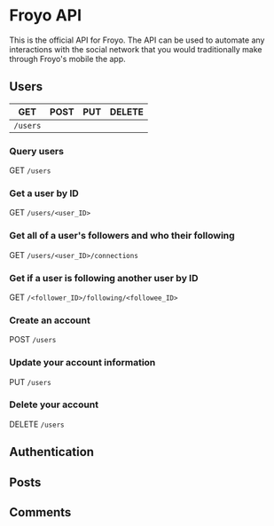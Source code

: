 # Froyo API
This is the official API for Froyo. The API can be used to automate any interactions with the social network that you would traditionally make through Froyo's mobile the app.
## Users
| GET | POST | PUT | DELETE |
|-----|------|-----|--------|
|   `/users`  |      |     |        |
### Query users
GET `/users`
### Get a user by ID
GET `/users/<user_ID>`
### Get all of a user's followers and who their following
GET `/users/<user_ID>/connections`
### Get if a user is following another user by ID
GET `/<follower_ID>/following/<followee_ID>`
### Create an account
POST `/users`
### Update your account information
PUT `/users`
### Delete your account
DELETE `/users`
## Authentication
## Posts
## Comments
